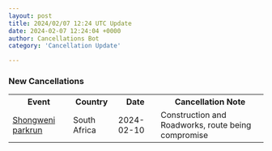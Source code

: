```yaml
---
layout: post
title: 2024/02/07 12:24 UTC Update
date: 2024-02-07 12:24:04 +0000
author: Cancellations Bot
category: 'Cancellation Update'

---
```


<h3>New Cancellations</h3>
<div class='hscrollable'>
<table style='width: 100%'>
    <tr>
        <th>Event</th>
        <th>Country</th>
        <th>Date</th>
        <th>Cancellation Note</th>
    </tr>
    <tr>
        <td><a href="https://www.parkrun.co.za/shongweni">Shongweni parkrun</a></td>
        <td>South Africa</td>
        <td>2024-02-10</td>
        <td>Construction and Roadworks, route being compromise</td>
    </tr>
</table>
</div>
